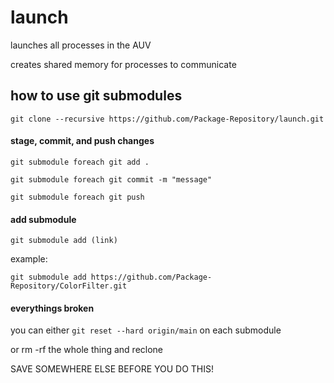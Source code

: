 # launch

launches all processes in the AUV

creates shared memory for processes to communicate


## how to use git submodules

`git clone --recursive https://github.com/Package-Repository/launch.git`


#### stage, commit, and push changes
`git submodule foreach git add .`

`git submodule foreach git commit -m "message"`

`git submodule foreach git push`

#### add submodule

`git submodule add (link)`

example:

`git submodule add https://github.com/Package-Repository/ColorFilter.git`

#### everythings broken

you can either 
`git reset --hard origin/main`
on each submodule

or rm -rf the whole thing and reclone

SAVE SOMEWHERE ELSE BEFORE YOU DO THIS!


